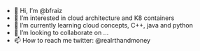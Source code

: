 - 👋 Hi, I’m @bfraiz
- 👀 I’m interested in cloud architecture and K8 containers
- 🌱 I’m currently learning cloud concepts, C++, java and python
- 💞️ I’m looking to collaborate on ...
- 📫 How to reach me twitter: @realrthandmoney

<!---
bfraiz/bfraiz is a ✨ special ✨ repository because its `README.md` (this file) appears on your GitHub profile.
You can click the Preview link to take a look at your changes.
--->
